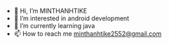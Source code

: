 - 👋 Hi, I’m MINTHANHTIKE
- 👀 I’m interested in android development
- 🌱 I’m currently learning java
- 📫 How to reach me minthanhtike2552@gmail.com

<!---
MINTHANHTIKE25/MINTHANHTIKE25 is a ✨ special ✨ repository because its `README.md` (this file) appears on your GitHub profile.
You can click the Preview link to take a look at your changes.
--->
